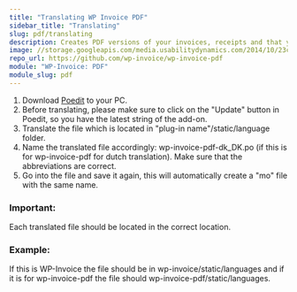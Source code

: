 ```yaml
---
title: "Translating WP Invoice PDF"
sidebar_title: "Translating"
slug: pdf/translating
description: Creates PDF versions of your invoices, receipts and that you can easily email and print.
image: //storage.googleapis.com/media.usabilitydynamics.com/2014/10/23c427c6-wpinvoice-extension-pdf-icon-300x300.png
repo_url: https://github.com/wp-invoice/wp-invoice-pdf
module: "WP-Invoice: PDF"
module_slug: pdf
---
```


1. Download [Poedit](https://poedit.net/) to your PC. 
2. Before translating, please make sure to click on the "Update" button in Poedit, so you have the latest string of the add-on.
3. Translate the file which is located in "plug-in name"/static/language folder. 
4. Name the translated file accordingly: wp-invoice-pdf-dk_DK.po  (if this is for wp-invoice-pdf for dutch translation). Make sure that the abbreviations are correct.
5. Go into the file and save it again, this will automatically create a "mo" file with the same name.

### Important:  
Each translated file should be located in the correct location.

### Example:

If this is WP-Invoice the file should be in  wp-invoice/static/languages and if it is for wp-invoice-pdf the file should wp-invoice-pdf/static/languages.   
